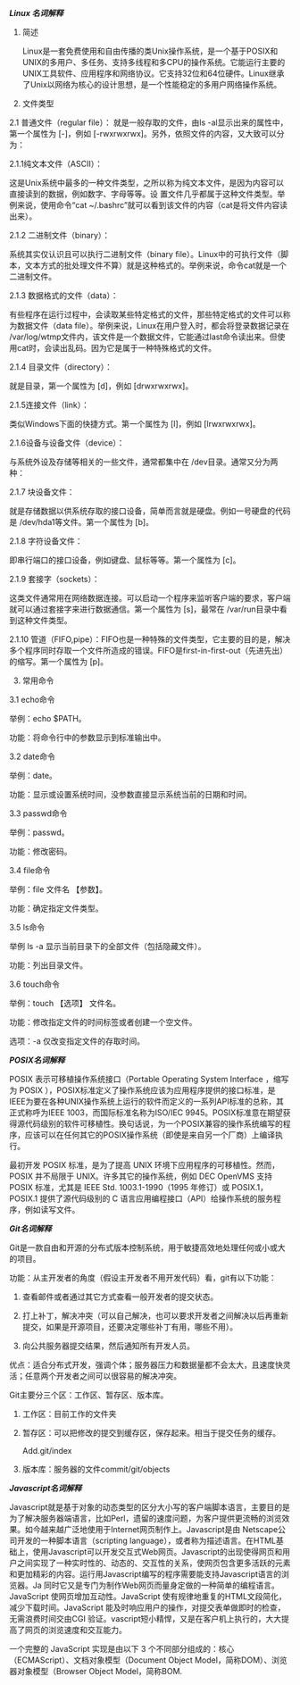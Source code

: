 

***Linux 名词解释***

1. 简述

    Linux是一套免费使用和自由传播的类Unix操作系统，是一个基于POSIX和UNIX的多用户、多任务、支持多线程和多CPU的操作系统。它能运行主要的UNIX工具软件、应用程序和网络协议。它支持32位和64位硬件。Linux继承了Unix以网络为核心的设计思想，是一个性能稳定的多用户网络操作系统。

2. 文件类型

  2.1 普通文件（regular file）：
  就是一般存取的文件，由ls -al显示出来的属性中，第一个属性为 [-]，例如 [-rwxrwxrwx]。另外，依照文件的内容，又大致可以分为：

  2.1.1纯文本文件（ASCII）：

  这是Unix系统中最多的一种文件类型，之所以称为纯文本文件，是因为内容可以直接读到的数据，例如数字、字母等等。设 置文件几乎都属于这种文件类型。举例来说，使用命令“cat ~/.bashrc”就可以看到该文件的内容（cat是将文件内容读出来）。

  2.1.2 二进制文件（binary）：

  系统其实仅认识且可以执行二进制文件（binary file）。Linux中的可执行文件（脚本，文本方式的批处理文件不算）就是这种格式的。举例来说，命令cat就是一个二进制文件。

  2.1.3 数据格式的文件（data）：

  有些程序在运行过程中，会读取某些特定格式的文件，那些特定格式的文件可以称为数据文件（data file）。举例来说，Linux在用户登入时，都会将登录数据记录在 /var/log/wtmp文件内，该文件是一个数据文件，它能通过last命令读出来。但使用cat时，会读出乱码。因为它是属于一种特殊格式的文件。

  2.1.4 目录文件（directory）：

  就是目录，第一个属性为 [d]，例如 [drwxrwxrwx]。

  2.1.5连接文件（link）：

  类似Windows下面的快捷方式。第一个属性为 [l]，例如 [lrwxrwxrwx]。

  2.1.6设备与设备文件（device）：

  与系统外设及存储等相关的一些文件，通常都集中在 /dev目录。通常又分为两种：

  2.1.7 块设备文件：

  就是存储数据以供系统存取的接口设备，简单而言就是硬盘。例如一号硬盘的代码是 /dev/hda1等文件。第一个属性为 [b]。

  2.1.8 字符设备文件：

  即串行端口的接口设备，例如键盘、鼠标等等。第一个属性为 [c]。

  2.1.9 套接字（sockets）：

  这类文件通常用在网络数据连接。可以启动一个程序来监听客户端的要求，客户端就可以通过套接字来进行数据通信。第一个属性为 [s]，最常在 /var/run目录中看到这种文件类型。

  2.1.10 管道（FIFO,pipe）：FIFO也是一种特殊的文件类型，它主要的目的是，解决多个程序同时存取一个文件所造成的错误。FIFO是first-in-first-out（先进先出）的缩写。第一个属性为 [p]。

3. 常用命令

  3.1 echo命令

  举例：echo $PATH。

  功能：将命令行中的参数显示到标准输出中。

  3.2 date命令

  举例：date。

  功能：显示或设置系统时间，没参数直接显示系统当前的日期和时间。

  3.3 passwd命令

  举例：passwd。

  功能：修改密码。

  3.4 file命令

  举例：file 文件名 【参数】。

  功能：确定指定文件类型。

  3.5 ls命令

  举例 ls -a 显示当前目录下的全部文件（包括隐藏文件）。

  功能：列出目录文件。

  3.6 touch命令

  举例：touch 【选项】 文件名。

  功能：修改指定文件的时间标签或者创建一个空文件。

  选项：-a 仅改变指定文件的存取时间。

***POSIX名词解释***

POSIX 表示可移植操作系统接口（Portable Operating System Interface ，缩写为 POSIX ），POSIX标准定义了操作系统应该为应用程序提供的接口标准，是IEEE为要在各种UNIX操作系统上运行的软件而定义的一系列API标准的总称，其正式称呼为IEEE 1003，而国际标准名称为ISO/IEC 9945。POSIX标准意在期望获得源代码级别的软件可移植性。换句话说，为一个POSIX兼容的操作系统编写的程序，应该可以在任何其它的POSIX操作系统（即使是来自另一个厂商）上编译执行。

最初开发 POSIX 标准，是为了提高 UNIX 环境下应用程序的可移植性。然而，POSIX 并不局限于 UNIX。许多其它的操作系统，例如 DEC OpenVMS 支持 POSIX 标准，尤其是 IEEE Std. 1003.1-1990（1995 年修订）或 POSIX.1，POSIX.1 提供了源代码级别的 C 语言应用编程接口（API）给操作系统的服务程序，例如读写文件。

***Git名词解释***

Git是一款自由和开源的分布式版本控制系统，用于敏捷高效地处理任何或小或大的项目。

功能：从主开发者的角度（假设主开发者不用开发代码）看，git有以下功能：

1. 查看邮件或者通过其它方式查看一般开发者的提交状态。

2. 打上补丁，解决冲突（可以自己解决，也可以要求开发者之间解决以后再重新提交，如果是开源项目，还要决定哪些补丁有用，哪些不用）。

3. 向公共服务器提交结果，然后通知所有开发人员。

  优点：适合分布式开发，强调个体；服务器压力和数据量都不会太大，且速度快灵活；任意两个开发者之间可以很容易的解决冲突。

Git主要分三个区：工作区、暂存区、版本库。

1. 工作区：目前工作的文件夹

2. 暂存区：可以把修改的提交到缓存区，保存起来。相当于提交任务的缓存。

      Add.git/index

3. 版本库：服务器的文件commit/git/objects

***Javascript名词解释***

Javascript就是基于对象的动态类型的区分大小写的客户端脚本语言，主要目的是为了解决服务器端语言，比如Perl，遗留的速度问题，为客户提供更流畅的浏览效果。如今越来越广泛地使用于Internet网页制作上。Javascript是由 Netscape公司开发的一种脚本语言（scripting language），或者称为描述语言。在HTML基础上，使用Javascript可以开发交互式Web网页。Javascript的出现使得网页和用户之间实现了一种实时性的、动态的、交互性的关系，使网页包含更多活跃的元素和更加精彩的内容。运行用Javascript编写的程序需要能支持Javascript语言的浏览器。Ja 同时它又是专门为制作Web网页而量身定做的一种简单的编程语言。JavaScript 使网页增加互动性。JavaScript 使有规律地重复的HTML文段简化，减少下载时间。JavaScript 能及时响应用户的操作，对提交表单做即时的检查，无需浪费时间交由CGI 验证。vascript短小精悍，又是在客户机上执行的，大大提高了网页的浏览速度和交互能力。

一个完整的 JavaScript 实现是由以下 3 个不同部分组成的：核心（ECMAScript）、文档对象模型（Document Object Model，简称DOM）、浏览器对象模型（Browser Object Model，简称BOM.

